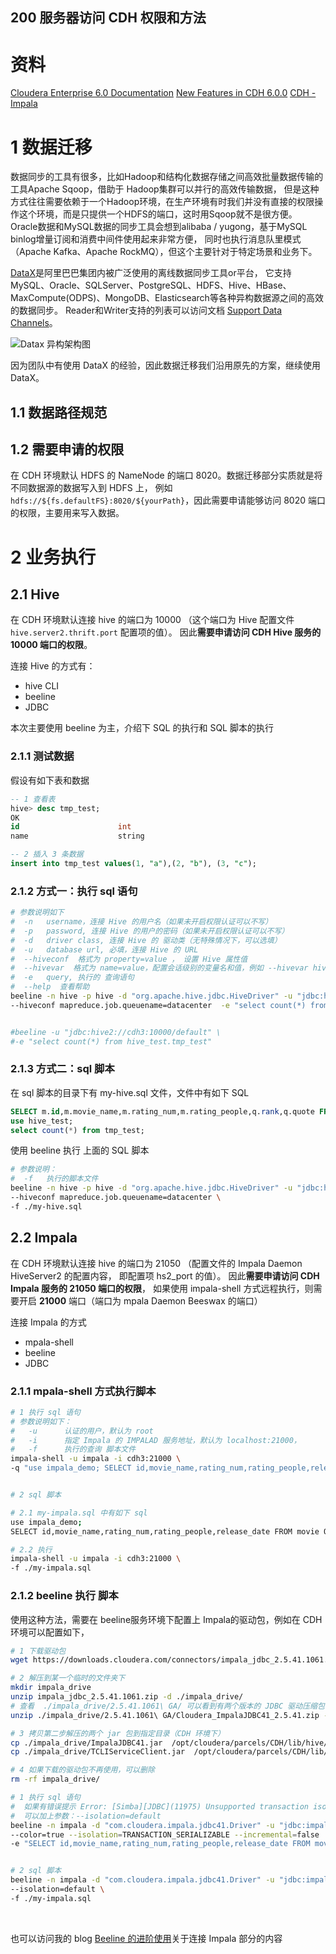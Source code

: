 200 服务器访问 CDH 权限和方法
--------

# 资料
[Cloudera Enterprise 6.0 Documentation](https://docs.cloudera.com/documentation/enterprise/6/6.0.html)
[New Features in CDH 6.0.0](https://docs.cloudera.com/documentation/enterprise/6/release-notes/topics/rg_cdh_600_new_features.html#impala_new_600)
[CDH - Impala]()


# 1 数据迁移
数据同步的工具有很多，比如Hadoop和结构化数据存储之间高效批量数据传输的工具Apache Sqoop，借助于 Hadoop集群可以并行的高效传输数据，
但是这种方式往往需要依赖于一个Hadoop环境，在生产环境有时我们并没有直接的权限操作这个环境，而是只提供一个HDFS的端口，这时用Sqoop就不是很方便。
Oracle数据和MySQL数据的同步工具会想到alibaba / yugong，基于MySQL binlog增量订阅和消费中间件使用起来非常方便，
同时也执行消息队里模式（Apache Kafka、Apache RockMQ），但这个主要针对于特定场景和业务下。


[DataX](https://github.com/alibaba/DataX#support-data-channels)是阿里巴巴集团内被广泛使用的离线数据同步工具or平台，
它支持MySQL、Oracle、SQLServer、PostgreSQL、HDFS、Hive、HBase、MaxCompute(ODPS)、MongoDB、Elasticsearch等各种异构数据源之间的高效的数据同步。
Reader和Writer支持的列表可以访问文档 [Support Data Channels](https://github.com/alibaba/DataX#support-data-channels)。

![Datax 异构架构图](https://imgconvert.csdnimg.cn/aHR0cHM6Ly9jbG91ZC5naXRodWJ1c2VyY29udGVudC5jb20vYXNzZXRzLzEwNjcxNzUvMTc4Nzk4NDEvOTNiN2ZjMWMtNjkyNy0xMWU2LThjZGEtN2NmODQyMGZjNjVmLnBuZw?x-oss-process=image/format,png)

因为团队中有使用 DataX 的经验，因此数据迁移我们沿用原先的方案，继续使用 DataX。

## 1.1 数据路径规范

## 1.2 需要申请的权限
在 CDH 环境默认 HDFS 的 NameNode 的端口 8020。数据迁移部分实质就是将不同数据源的数据写入到 HDFS 上，
例如 ` hdfs://${fs.defaultFS}:8020/${yourPath} `，因此需要申请能够访问 8020 端口的权限，主要用来写入数据。


# 2 业务执行
## 2.1 Hive
在 CDH 环境默认连接 hive 的端口为 10000 （这个端口为 Hive 配置文件 `hive.server2.thrift.port` 配置项的值）。
因此**需要申请访问 CDH Hive 服务的 10000 端口的权限**。

连接 Hive 的方式有：
* hive CLI 
* beeline
* JDBC

本次主要使用 beeline 为主，介绍下 SQL 的执行和 SQL 脚本的执行

### 2.1.1 测试数据
假设有如下表和数据
```sql
-- 1 查看表
hive> desc tmp_test;
OK
id                      int                 
name                    string 

-- 2 插入 3 条数据
insert into tmp_test values(1, "a"),(2, "b"), (3, "c");

```

### 2.1.2 方式一：执行 sql 语句 
```bash
# 参数说明如下
#  -n	username，连接 Hive 的用户名（如果未开启权限认证可以不写）
#  -p   password, 连接 Hive 的用户的密码（如果未开启权限认证可以不写）
#  -d   driver class, 连接 Hive 的 驱动类（无特殊情况下，可以选填）
#  -u   database url, 必填，连接 Hive 的 URL
#  --hiveconf  格式为 property=value ， 设置 Hive 属性值
#  --hivevar  格式为 name=value，配置会话级别的变量名和值，例如 --hivevar hive.security.authorization.enabled=false
#  -e   query, 执行的 查询语句
#  --help  查看帮助
beeline -n hive -p hive -d "org.apache.hive.jdbc.HiveDriver" -u "jdbc:hive2://cdh3:10000/default" --color=true \
--hiveconf mapreduce.job.queuename=datacenter  -e "select count(*) from hive_test.tmp_test"


#beeline -u "jdbc:hive2://cdh3:10000/default" \
#-e "select count(*) from hive_test.tmp_test"

``` 

### 2.1.3 方式二：sql 脚本
在 sql 脚本的目录下有 my-hive.sql 文件，文件中有如下 SQL
```sql
SELECT m.id,m.movie_name,m.rating_num,m.rating_people,q.rank,q.quote FROM movie m LEFT JOIN quote q ON q.id=m.id ORDER BY m.rating_num DESC,m.rating_people DESC LIMIT 10;
use hive_test;
select count(*) from tmp_test;

```

使用 beeline 执行 上面的 SQL 脚本
```bash
# 参数说明：
#  -f   执行的脚本文件
beeline -n hive -p hive -d "org.apache.hive.jdbc.HiveDriver" -u "jdbc:hive2://cdh3:10000/default" \
--hiveconf mapreduce.job.queuename=datacenter \
-f ./my-hive.sql

```




## 2.2 Impala
在 CDH 环境默认连接 hive 的端口为 21050 （配置文件的 Impala Daemon HiveServer2 的配置内容， 即配置项 hs2_port 的值）。
因此**需要申请访问 CDH Impala 服务的 21050 端口的权限**，
如果使用 impala-shell 方式远程执行，则需要开启 **21000** 端口（端口为 mpala Daemon Beeswax 的端口）

连接 Impala 的方式
* mpala-shell 
* beeline
* JDBC



### 2.1.1 mpala-shell 方式执行脚本

```bash
# 1 执行 sql 语句 
# 参数说明如下：
#   -u      认证的用户，默认为 root
#   -i      指定 Impala 的 IMPALAD 服务地址，默认为 localhost:21000，
#   -f      执行的查询 脚本文件
impala-shell -u impala -i cdh3:21000 \
-q "use impala_demo; SELECT id,movie_name,rating_num,rating_people,release_date FROM movie ORDER BY release_date DESC LIMIT 5;" 


# 2 sql 脚本

# 2.1 my-impala.sql 中有如下 sql
use impala_demo; 
SELECT id,movie_name,rating_num,rating_people,release_date FROM movie ORDER BY release_date DESC LIMIT 5;

# 2.2 执行
impala-shell -u impala -i cdh3:21000 \
-f ./my-impala.sql

```

### 2.1.2 beeline 执行 脚本 
使用这种方法，需要在 beeline服务环境下配置上 Impala的驱动包，例如在 CDH 环境可以配置如下，
```bash
# 1 下载驱动包
wget https://downloads.cloudera.com/connectors/impala_jdbc_2.5.41.1061.zip

# 2 解压到某一个临时的文件夹下
mkdir impala_drive
unzip impala_jdbc_2.5.41.1061.zip -d ./impala_drive/
# 查看  ./impala_drive/2.5.41.1061\ GA/ 可以看到有两个版本的 JDBC 驱动压缩包
unzip ./impala_drive/2.5.41.1061\ GA/Cloudera_ImpalaJDBC41_2.5.41.zip -d ./impala_drive/

# 3 拷贝第二步解压的两个 jar 包到指定目录（CDH 环境下）
cp ./impala_drive/ImpalaJDBC41.jar  /opt/cloudera/parcels/CDH/lib/hive/auxlib/
cp ./impala_drive/TCLIServiceClient.jar  /opt/cloudera/parcels/CDH/lib/hive/auxlib/

# 4 如果下载的驱动包不再使用，可以删除
rm -rf impala_drive/

```


```bash
# 1 执行 sql 语句 
#  如果有错误提示 Error: [Simba][JDBC](11975) Unsupported transaction isolation level: 4. (state=HY000,code=11975)
#  可以加上参数：--isolation=default 
beeline -n impala -d "com.cloudera.impala.jdbc41.Driver" -u "jdbc:impala://cdh3:21050/impala_demo" \
--color=true --isolation=TRANSACTION_SERIALIZABLE --incremental=false  \
-e "SELECT id,movie_name,rating_num,rating_people,release_date FROM movie ORDER BY release_date DESC LIMIT 5;"


# 2 sql 脚本
beeline -n impala -d "com.cloudera.impala.jdbc41.Driver" -u "jdbc:impala://cdh3:21050/impala_demo" \
--isolation=default \
-f ./my-impala.sql

``` 

<br/>

也可以访问我的 blog [Beeline 的进阶使用](https://blog.csdn.net/github_39577257/article/details/104645603)关于连接 Impala 部分的内容


